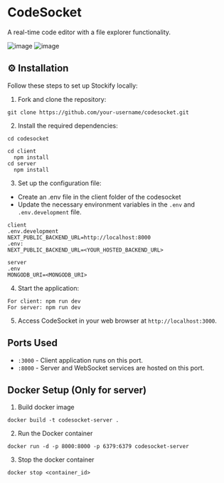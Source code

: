 # CodeSocket
A real-time code editor with a file explorer functionality.

![image](https://github.com/user-attachments/assets/d3499a78-7b85-4ad9-a4f8-e990d46a9b45)
![image](https://github.com/user-attachments/assets/80a04fd2-f6ba-42e2-8204-5079420a83c5)

## ⚙ Installation

Follow these steps to set up Stockify locally:

1. Fork and clone the repository: 
```
git clone https://github.com/your-username/codesocket.git
```

2. Install the required dependencies:
```
cd codesocket

cd client
  npm install
cd server
  npm install
```

3. Set up the configuration file:
- Create an .env file in the client folder of the codesocket
- Update the necessary environment variables in the `.env` and `.env.development` file.
```
client
.env.development
NEXT_PUBLIC_BACKEND_URL=http://localhost:8000
.env:
NEXT_PUBLIC_BACKEND_URL=<YOUR_HOSTED_BACKEND_URL>

server
.env
MONGODB_URI=<MONGODB_URI>

```

4. Start the application:
```
For client: npm run dev
For server: npm run dev 
```

5. Access CodeSocket in your web browser at `http://localhost:3000`.

## Ports Used
* `:3000` - Client application runs on this port.
* `:8000` - Server and WebSocket services are hosted on this port.

## Docker Setup (Only for server)

1. Build docker image
```
docker build -t codesocket-server .
```

2. Run the Docker container
```
docker run -d -p 8000:8000 -p 6379:6379 codesocket-server
```    

3. Stop the docker container
```
docker stop <container_id>
```


